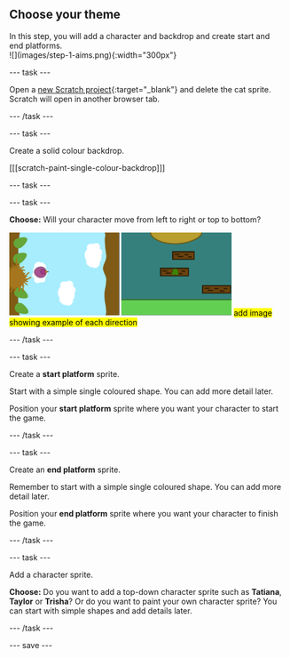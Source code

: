 ## Choose your theme

<div style="display: flex; flex-wrap: wrap">
<div style="flex-basis: 200px; flex-grow: 1; margin-right: 15px;">
In this step, you will add a character and backdrop and create start and end platforms. 
</div>
<div>
![](images/step-1-aims.png){:width="300px"}
</div>
</div>

--- task ---

Open a [new Scratch project](http://rpf.io/scratch-new){:target="_blank"} and delete the cat sprite. Scratch will open in another browser tab.

--- /task ---

--- task ---

Create a solid colour backdrop. 

[[[scratch-paint-single-colour-backdrop]]]

--- task ---

--- task ---

**Choose:** Will your character move from left to right or top to bottom? 

![](images/direction-examples.png) <mark>add image showing example of each direction </mark>

--- /task ---

--- task ---

Create a **start platform** sprite. 

Start with a simple single coloured shape. You can add more detail later. 

Position your **start platform** sprite where you want your character to start the game.

--- /task ---

--- task ---

Create an **end platform** sprite. 

Remember to start with a simple single coloured shape. You can add more detail later. 

Position your **end platform** sprite where you want your character to finish the game.

--- /task ---

--- task ---

Add a character sprite. 

**Choose:** Do you want to add a top-down character sprite such as **Tatiana**, **Taylor** or **Trisha**? Or do you want to paint your own character sprite? You can start with simple shapes and add details later.

--- /task ---

--- save ---